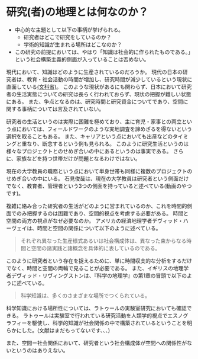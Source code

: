 # 研究(者)の地理とは何なのか？

- 中心的な主題として以下の事柄が挙げられる。
  - 研究者はどこで研究をしているのか？
  - 学術的知識が生まれる場所はどこなのか？
- この研究の前提においては、やはり「知識は社会的に作られたものである。」という社会構築主義的側面が入っていることは否めない。

現代において、知識はどのように生産されているのだろうか。
現代の日本の研究者は、教育・社会活動の時間が増加し、研究時間が減少しているという現状に直面している[(文科省)](https://www.mext.go.jp/b_menu/hakusho/html/hpaa202201/1421221_00005.html)。
このような現状があるにも関わらず、日本において研究者の生活実態についての研究は長らく行われておらず、現状の把握が難しい状態にある。
また、争点となるのは、研究時間と研究資金についてであり、空間に関する事柄については言及されていない。

<!-- 昨今、空間に加えて時間の視点を取り入れた分析が増加しており、特定のタイミングで発生する空間的不平等について発見することを可能としている。 -->

研究者の生活というのは実際に困難を極めており、主に育児・家事との両立という点においては、フィールドワークのような実地調査を諦めざるを得ないという選択を取ることもある。
また、キャリアという点においても出産などのタイミングと重なり、断念するという例も見られる。
このように研究生活というのは様々なプロジェクトとのせめぎ合いの中にあるというのは事実である。
さらに、家族などを持つ世帯だけが問題となるわけではない。
<!-- この点はA.R.ホックシールドの『タイムバインド』も参考にするといいかもしれない -->
現在の大学教員の職務という点において単身世帯も同様に複数のプロジェクトのせめぎ合いの中にいる。
石見俊哉は、現在の大学教員は研究者という側面だけでなく、教育者、管理者という3つの側面を持っていると述べている(動画のやつです)。

複雑に絡み合った研究者の生活がどのように営まれているのか、これを時間的側面でのみ把握するのは困難であり、空間的視点を考慮する必要がある。
時間と空間の両方の視点がなぜ必要なのか。
アメリカの経済地理学者デヴィッド・ハーヴェイは、時間と空間の関係について以下のように述べている。
>それぞれ異なった生産様式あるいは社会構成体は、異なった束からなる時間と空間の諸実践と諸概念を具体的に表しているのである。

このように研究者という存在を捉えるために、単に時間収支的な分析をするだけでなく、時間と空間の両輪で見ることが必要である。
また、イギリスの地理学者デヴィッド・リヴィングストンは、『科学の地理学』の第1章の冒頭で以下のように述べている。
>科学知識は、多くのさまざまな場所でつくられている。

科学知識における場所性については、ラトゥールの実験室研究においても確認できる。
ラトゥールは実験室で行われている研究活動を人類学的視点でエスノグラフィーを駆使し、科学的知識が社会関係の中で構築されているということを明らかにした。(文献はまだもってないです、、、)

また、空間ー社会関係において、研究者という社会構成体が空間への関係性がないというのはありえない。
